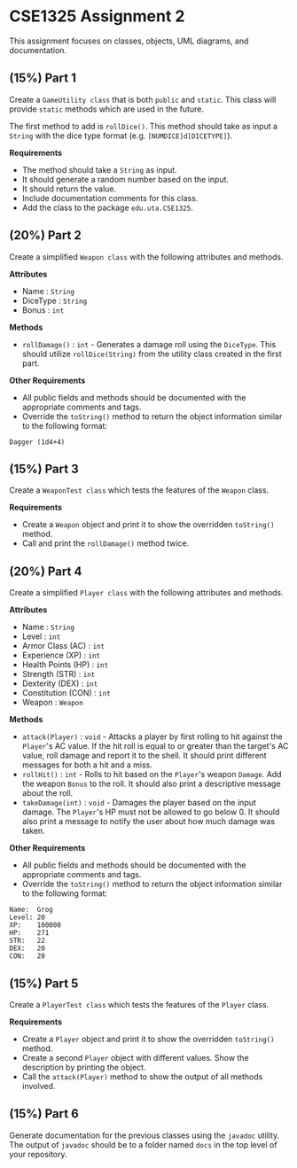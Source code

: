 # CSE1325 Assignment 2
This assignment focuses on classes, objects, UML diagrams, and documentation.

## (15%) Part 1

Create a `GameUtility class` that is both `public` and `static`.
This class will provide `static` methods which are used in the future.

The first method to add is `rollDice()`.
This method should take as input a `String` with the dice type format (e.g. `[NUMDICE]d[DICETYPE]`).

**Requirements**
- The method should take a `String` as input.
- It should generate a random number based on the input.
- It should return the value.
- Include documentation comments for this class.
- Add the class to the package `edu.uta.CSE1325`.

## (20%) Part 2

Create a simplified `Weapon class` with the following attributes and methods.

**Attributes**

- Name : `String`
- DiceType : `String`
- Bonus : `int`

**Methods**

- `rollDamage()` : `int` - Generates a damage roll using the `DiceType`. This should utilize `rollDice(String)` from the utility class created in the first part.

**Other Requirements**

- All public fields and methods should be documented with the appropriate comments and tags.
- Override the `toString()` method to return the object information similar to the following format:

```
Dagger (1d4+4)
```

## (15%) Part 3

Create a `WeaponTest class` which tests the features of the `Weapon` class.

**Requirements**

- Create a `Weapon` object and print it to show the overridden `toString()` method.
- Call and print the `rollDamage()` method twice.

## (20%) Part 4

Create a simplified `Player class` with the following attributes and methods.

**Attributes**

- Name : `String`
- Level : `int`
- Armor Class (AC) : `int`
- Experience (XP) : `int`
- Health Points (HP) : `int`
- Strength (STR) : `int`
- Dexterity (DEX) : `int`
- Constitution (CON) : `int`
- Weapon : `Weapon`

**Methods**

- `attack(Player)` : `void` - Attacks a player by first rolling to hit against the `Player`'s AC value. If the hit roll is equal to or greater than the target's AC value, roll damage and report it to the shell. It should print different messages for both a hit and a miss.
- `rollHit()` : `int` - Rolls to hit based on the `Player`'s weapon `Damage`. Add the weapon `Bonus` to the roll. It should also print a descriptive message about the roll.
- `takeDamage(int)` : `void` - Damages the player based on the input damage. The `Player`'s HP must not be allowed to go below 0. It should also print a message to notify the user about how much damage was taken.

**Other Requirements**

- All public fields and methods should be documented with the appropriate comments and tags.
- Override the `toString()` method to return the object information similar to the following format:

```
Name:  Grog
Level: 20
XP:    100000
HP:    271
STR:   22
DEX:   20
CON:   20
```

## (15%) Part 5

Create a `PlayerTest class` which tests the features of the `Player` class.

**Requirements**

- Create a `Player` object and print it to show the overridden `toString()` method.
- Create a second `Player` object with different values. Show the description by printing the object.
- Call the `attack(Player)` method to show the output of all methods involved.

## (15%) Part 6

Generate documentation for the previous classes using the `javadoc` utility.
The output of `javadoc` should be to a folder named `docs` in the top level of your repository.
